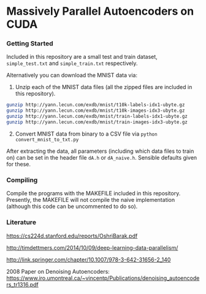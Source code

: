 # Massively Parallel Autoencoders on CUDA


### Getting Started
Included in this repository are a small test and train dataset, `simple_test.txt` and `simple_train.txt` respectively.

Alternatively you can download the MNIST data via: 

1. Unzip each of the MNIST data files (all the zipped files are included in this repository).

```bash
gunzip http://yann.lecun.com/exdb/mnist/t10k-labels-idx1-ubyte.gz
gunzip http://yann.lecun.com/exdb/mnist/t10k-images-idx3-ubyte.gz
gunzip http://yann.lecun.com/exdb/mnist/train-labels-idx1-ubyte.gz
gunzip http://yann.lecun.com/exdb/mnist/train-images-idx3-ubyte.gz
```
2. Convert MNIST data from binary to a CSV file via `python convert_mnist_to_txt.py`

After extracting the data, all parameters (including which data files to train on) can be set in the header file `dA.h` or `dA_naive.h`. Sensible defaults given for these.

### Compiling
Compile the programs with the MAKEFILE included in this repository. Presently, the MAKEFILE will not compile the naive implementation (although this code can be uncommented to do so).



### Literature
https://cs224d.stanford.edu/reports/OshriBarak.pdf

http://timdettmers.com/2014/10/09/deep-learning-data-parallelism/

http://link.springer.com/chapter/10.1007/978-3-642-31656-2_140

2008 Paper on Denoising Autoencoders:
https://www.iro.umontreal.ca/~vincentp/Publications/denoising_autoencoders_tr1316.pdf


